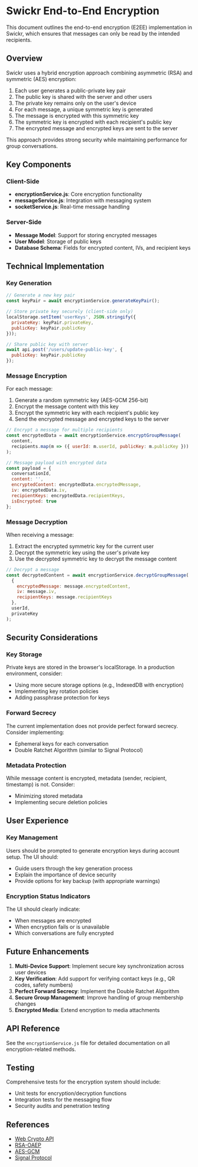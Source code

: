 # Swickr End-to-End Encryption

This document outlines the end-to-end encryption (E2EE) implementation in Swickr, which ensures that messages can only be read by the intended recipients.

## Overview

Swickr uses a hybrid encryption approach combining asymmetric (RSA) and symmetric (AES) encryption:

1. Each user generates a public-private key pair
2. The public key is shared with the server and other users
3. The private key remains only on the user's device
4. For each message, a unique symmetric key is generated
5. The message is encrypted with this symmetric key
6. The symmetric key is encrypted with each recipient's public key
7. The encrypted message and encrypted keys are sent to the server

This approach provides strong security while maintaining performance for group conversations.

## Key Components

### Client-Side

- **encryptionService.js**: Core encryption functionality
- **messageService.js**: Integration with messaging system
- **socketService.js**: Real-time message handling

### Server-Side

- **Message Model**: Support for storing encrypted messages
- **User Model**: Storage of public keys
- **Database Schema**: Fields for encrypted content, IVs, and recipient keys

## Technical Implementation

### Key Generation

```javascript
// Generate a new key pair
const keyPair = await encryptionService.generateKeyPair();

// Store private key securely (client-side only)
localStorage.setItem('userKeys', JSON.stringify({
  privateKey: keyPair.privateKey,
  publicKey: keyPair.publicKey
}));

// Share public key with server
await api.post('/users/update-public-key', {
  publicKey: keyPair.publicKey
});
```

### Message Encryption

For each message:

1. Generate a random symmetric key (AES-GCM 256-bit)
2. Encrypt the message content with this key
3. Encrypt the symmetric key with each recipient's public key
4. Send the encrypted message and encrypted keys to the server

```javascript
// Encrypt a message for multiple recipients
const encryptedData = await encryptionService.encryptGroupMessage(
  content,
  recipients.map(m => ({ userId: m.userId, publicKey: m.publicKey }))
);

// Message payload with encrypted data
const payload = {
  conversationId,
  content: '',
  encryptedContent: encryptedData.encryptedMessage,
  iv: encryptedData.iv,
  recipientKeys: encryptedData.recipientKeys,
  isEncrypted: true
};
```

### Message Decryption

When receiving a message:

1. Extract the encrypted symmetric key for the current user
2. Decrypt the symmetric key using the user's private key
3. Use the decrypted symmetric key to decrypt the message content

```javascript
// Decrypt a message
const decryptedContent = await encryptionService.decryptGroupMessage(
  {
    encryptedMessage: message.encryptedContent,
    iv: message.iv,
    recipientKeys: message.recipientKeys
  },
  userId,
  privateKey
);
```

## Security Considerations

### Key Storage

Private keys are stored in the browser's localStorage. In a production environment, consider:

- Using more secure storage options (e.g., IndexedDB with encryption)
- Implementing key rotation policies
- Adding passphrase protection for keys

### Forward Secrecy

The current implementation does not provide perfect forward secrecy. Consider implementing:

- Ephemeral keys for each conversation
- Double Ratchet Algorithm (similar to Signal Protocol)

### Metadata Protection

While message content is encrypted, metadata (sender, recipient, timestamp) is not. Consider:

- Minimizing stored metadata
- Implementing secure deletion policies

## User Experience

### Key Management

Users should be prompted to generate encryption keys during account setup. The UI should:

- Guide users through the key generation process
- Explain the importance of device security
- Provide options for key backup (with appropriate warnings)

### Encryption Status Indicators

The UI should clearly indicate:

- When messages are encrypted
- When encryption fails or is unavailable
- Which conversations are fully encrypted

## Future Enhancements

1. **Multi-Device Support**: Implement secure key synchronization across user devices
2. **Key Verification**: Add support for verifying contact keys (e.g., QR codes, safety numbers)
3. **Perfect Forward Secrecy**: Implement the Double Ratchet Algorithm
4. **Secure Group Management**: Improve handling of group membership changes
5. **Encrypted Media**: Extend encryption to media attachments

## API Reference

See the `encryptionService.js` file for detailed documentation on all encryption-related methods.

## Testing

Comprehensive tests for the encryption system should include:

- Unit tests for encryption/decryption functions
- Integration tests for the messaging flow
- Security audits and penetration testing

## References

- [Web Crypto API](https://developer.mozilla.org/en-US/docs/Web/API/Web_Crypto_API)
- [RSA-OAEP](https://developer.mozilla.org/en-US/docs/Web/API/SubtleCrypto/encrypt#rsa-oaep)
- [AES-GCM](https://developer.mozilla.org/en-US/docs/Web/API/SubtleCrypto/encrypt#aes-gcm)
- [Signal Protocol](https://signal.org/docs/)
